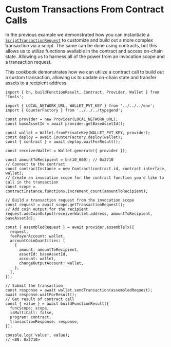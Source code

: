 # Custom Transactions From Contract Calls

In the previous example we demonstrated how you can instantiate a [`ScriptTransactionRequest`](DOCS_API_URL/classes/_fuel_ts_account.ScriptTransactionRequest.html) to customize and build out a more complex transaction via a script. The same can be done using contracts, but this allows us to utilize functions available in the contract and access on-chain state. Allowing us to harness all of the power from an invocation scope and a transaction request.

This cookbook demonstrates how we can utilize a contract call to build out a custom transaction, allowing us to update on-chain state and transfer assets to a recipient address.

```
import { bn, buildFunctionResult, Contract, Provider, Wallet } from 'fuels';

import { LOCAL_NETWORK_URL, WALLET_PVT_KEY } from '../../../env';
import { CounterFactory } from '../../../typegend';

const provider = new Provider(LOCAL_NETWORK_URL);
const baseAssetId = await provider.getBaseAssetId();

const wallet = Wallet.fromPrivateKey(WALLET_PVT_KEY, provider);
const deploy = await CounterFactory.deploy(wallet);
const { contract } = await deploy.waitForResult();

const receiverWallet = Wallet.generate({ provider });

const amountToRecipient = bn(10_000); // 0x2710
// Connect to the contract
const contractInstance = new Contract(contract.id, contract.interface, wallet);
// Create an invocation scope for the contract function you'd like to call in the transaction
const scope = contractInstance.functions.increment_count(amountToRecipient);

// Build a transaction request from the invocation scope
const request = await scope.getTransactionRequest();
// Add coin output for the recipient
request.addCoinOutput(receiverWallet.address, amountToRecipient, baseAssetId);

const { assembledRequest } = await provider.assembleTx({
  request,
  feePayerAccount: wallet,
  accountCoinQuantities: [
    {
      amount: amountToRecipient,
      assetId: baseAssetId,
      account: wallet,
      changeOutputAccount: wallet,
    },
  ],
});

// Submit the transaction
const response = await wallet.sendTransaction(assembledRequest);
await response.waitForResult();
// Get result of contract call
const { value } = await buildFunctionResult({
  funcScope: scope,
  isMultiCall: false,
  program: contract,
  transactionResponse: response,
});

console.log('value', value);
// <BN: 0x2710>
```
